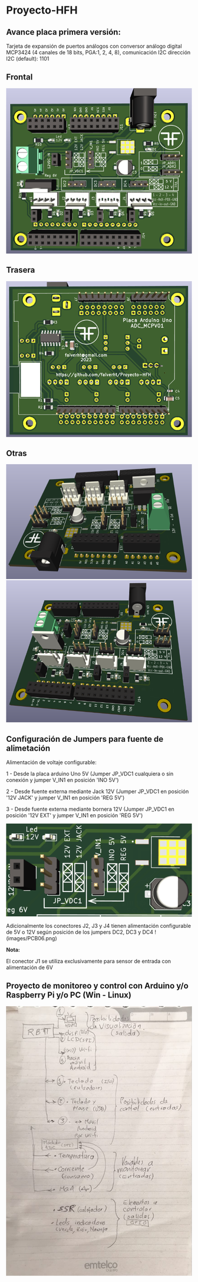 # Proyecto-HFH

## Avance placa primera versión:
Tarjeta de expansión de puertos análogos con conversor análogo digital MCP3424 (4 canales de 18 bits, PGA:1, 2, 4, 8), comunicación I2C dirección I2C (default): 1101


## Frontal
![Imagen no se encuentra disponible](images/PCB01.png)
## Trasera
![Imagen no se encuentra disponible](images/PCB02.png)
## Otras
![Imagen no se encuentra disponible](images/PCB03.png)
![Imagen no se encuentra disponible](images/PCB04.png)
## Configuración de Jumpers para fuente de alimetación

Alimentación de voltaje configurable:

1 - Desde la placa arduino Uno 5V (Jumper JP_VDC1 cualquiera o sin conexión y jumper V_IN1 en posición 'INO 5V')

2 - Desde fuente externa mediante Jack 12V (Jumper JP_VDC1  en posición '12V JACK' y jumper V_IN1 en posición 'REG 5V')

3 - Desde fuente externa mediante bornera 12V (Jumper JP_VDC1  en posición '12V EXT' y jumper V_IN1 en posición 'REG 5V')

![Imagen no se encuentra disponible](images/PCB05.png)

Adicionalmente los conectores J2, J3 y J4 tienen alimentación configurable de 5V o 12V según posición de los jumpers DC2, DC3 y DC4
!(images/PCB06.png)

**Nota:**

El conector J1 se utiliza exclusivamente para sensor de entrada con alimentación de 6V


## Proyecto de monitoreo y control con Arduino y/o Raspberry Pi y/o PC (Win - Linux)

![Imagen no se encuentra disponible](images/Propuesta.jpeg)
